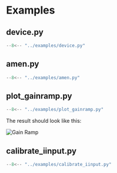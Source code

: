 # Examples

## device.py
```py linenums="1" title="device.py"
--8<-- "../examples/device.py"
```

## amen.py
```py linenums="1" title="amen.py"
--8<-- "../examples/amen.py"
```

## plot_gainramp.py
```python linenums="1" title="plot_gainramp.py"
--8<-- "../examples/plot_gainramp.py"
```
The result should look like this:

![Gain Ramp](imgs/plot_gainramp.png)

## calibrate_iinput.py
```python linenums="1" title="calibrate_iinput.py"
--8<-- "../examples/calibrate_iinput.py"
```
